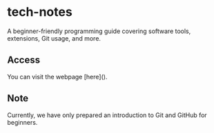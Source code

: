 # tech-notes
A beginner-friendly programming guide covering software tools, extensions, Git usage, and more.

## Access
You can visit the webpage [here]([<my url>](https://rubysafi.github.io/tech-notes/)).  

## Note
Currently, we have only prepared an introduction to Git and GitHub for beginners.

